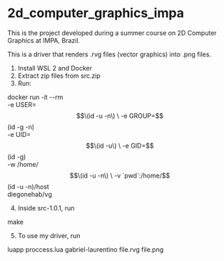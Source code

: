 # 2d_computer_graphics_impa
This is the project developed during a summer course on 2D Computer Graphics at IMPA, Brazil.

This is a driver that renders .rvg files (vector graphics) into .png files.


1. Install WSL 2 and Docker
2. Extract zip files from src.zip
3. Run:

docker run -it --rm \
           -e USER=$$\(id -u -n\) \
           -e GROUP=$$\(id -g -n\) \
           -e UID=$$\(id -u\) \
           -e GID=$$\(id -g\) \
           -w /home/$$\(id -u -n\) \
           -v `pwd`:/home/$$\(id -u -n\)/host \
           diegonehab/vg



4. Inside src-1.0.1, run 

make

5. To use my driver, run 

luapp proccess.lua gabriel-laurentino file.rvg file.png